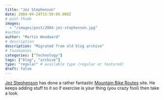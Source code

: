 ```yaml
---
title: "Jez Stephenson"
date: 2004-04-24T15:58:09.000Z
# post thumb
images:
  - "/images/post/2004-jez-stephenson.jpg"
#author
author: "Martin Woodward"
# description
description: "Migrated from old blog archive"
# Taxonomies
categories: ["Technology"]
tags: ["blog", "archive"]
type: "regular" # available type (regular or featured)
draft: false
---
```


[Jez Stephenson](http://www.mtbroutes.com) has done a rather fantastic [Mountain Bike Routes](http://www.mtbroutes.com) site.  He keeps adding stuff to it so if exercise is your thing (you crazy fool) then take a look.